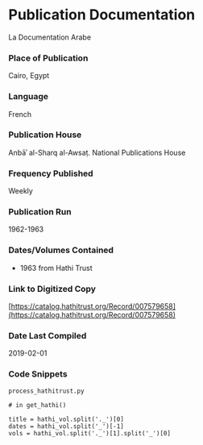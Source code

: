 # Publication Documentation
La Documentation Arabe

### Place of Publication
Cairo, Egypt

### Language
French

### Publication House
Anbāʾ al-Sharq al-Awsaṭ.  National Publications House

### Frequency Published
Weekly

### Publication Run
 1962-1963

### Dates/Volumes Contained
- 1963 from Hathi Trust

### Link to Digitized Copy
[https://catalog.hathitrust.org/Record/007579658](https://catalog.hathitrust.org/Record/007579658)

### Date Last Compiled
2019-02-01

### Code Snippets
`process_hathitrust.py`
```
# in get_hathi()

title = hathi_vol.split('._')[0]
dates = hathi_vol.split('_')[-1]
vols = hathi_vol.split('._')[1].split('_')[0]
              
```